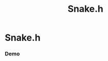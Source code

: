﻿---
title: Snake.h
---

<style>
    text {font-family: sans-serif; font-size: 2em; fill: silver; alignment-baseline: middle; text-anchor: middle}
    text.small {font-size: 0.8em; fill: darkgray}
    svg {margin: 0 auto; display: block}
</style>

# Snake.h

### Demo

<svg id="demo" width="100%" height="128"></svg>

<script type="module">
    import Display from "./display.js";
    import Snake from "./snake.js";

    const config = {};

    const params = new URLSearchParams(window.location.search);
    if (params.has('hideDP')) config.showDP = false;
    if (params.has('hideDots')) config.showDots = false;
    if (params.has('debug')) config.showText = true;
    if (params.has('digits')) config.digitsCount = parseInt(params.get('digits'));

    window.display = new Display('svg#demo', config);
    window.snake = new Snake(display, display.digitsCount);

    snake.start();
    window.timerId = setInterval(() => snake.tick(), 50);
</script>
<script nomodule>
    document.write('Please, use browser that supports JS modules');
</script>